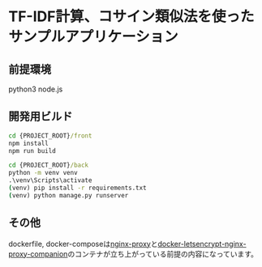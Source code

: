 # TF-IDF計算、コサイン類似法を使ったサンプルアプリケーション

## 前提環境
python3 node.js

## 開発用ビルド
```cmd
cd {PROJECT_ROOT}/front
npm install
npm run build
```
```cmd
cd {PROJECT_ROOT}/back
python -m venv venv
.\venv\Scripts\activate
(venv) pip install -r requirements.txt
(venv) python manage.py runserver
```

## その他
dockerfile, docker-composeは[nginx-proxy](https://github.com/jwilder/nginx-proxy)と[docker-letsencrypt-nginx-proxy-companion](https://github.com/JrCs/docker-letsencrypt-nginx-proxy-companion)のコンテナが立ち上がっている前提の内容になっています。
